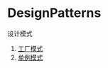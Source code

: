 # DesignPatterns
设计模式

1. [工厂模式](http://note.youdao.com/noteshare?id=557518fef2dcf9a5f65cf012eee3e3ee&sub=B320FBAFDF44425DAD89668D3B543D8A)
2. [单例模式](http://note.youdao.com/noteshare?id=c7f75ed912b3f084cd7c7a562c930e31&sub=D7D7342470C94C199759268C97FA2FF7)
